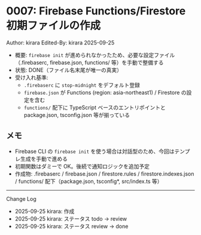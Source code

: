 # 0007: Firebase Functions/Firestore 初期ファイルの作成

Author: kirara
Edited-By: kirara 2025-09-25

- 概要: `firebase init` が進められなかったため、必要な設定ファイル（.firebaserc, firebase.json, functions/ 等）を手動で整備する
- 状態: DONE（ファイル名末尾が唯一の真実）
- 受け入れ基準:
  - `.firebaserc` に `stop-midnight` をデフォルト登録
  - `firebase.json` が Functions (region: asia-northeast1) / Firestore の設定を含む
  - `functions/` 配下に TypeScript ベースのエントリポイントと package.json, tsconfig.json 等が揃っている

## メモ
- Firebase CLI の `firebase init` を使う場合は対話型のため、今回はテンプレ生成を手動で進める
- 初期関数はダミーで OK。後続で通知ロジックを追加予定
- 作成物: .firebaserc / firebase.json / firestore.rules / firestore.indexes.json / functions/ 配下（package.json, tsconfig*, src/index.ts 等）

---
Change Log
- 2025-09-25 kirara: 作成
- 2025-09-25 kirara: ステータス todo → review
- 2025-09-25 kirara: ステータス review → done
